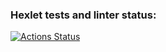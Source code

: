 ### Hexlet tests and linter status:
[![Actions Status](https://github.com/semenChe/frontend-project-12/workflows/hexlet-check/badge.svg)](https://github.com/semenChe/frontend-project-12/actions)
